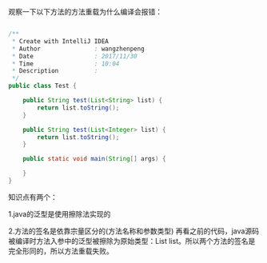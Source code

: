 观察一下以下方法的方法重载为什么编译会报错：

```java

/**
 * Create with IntelliJ IDEA
 * Author               : wangzhenpeng
 * Date                 : 2017/11/30
 * Time                 : 10:04
 * Description          :
 */
public class Test {

    public String test(List<String> list) {
        return list.toString();
    }

    public String test(List<Integer> list) {
        return list.toString();
    }

    public static void main(String[] args) {

    }
}
```

知识点有两个：

1.java的泛型是使用擦除法实现的

2.方法的签名是依靠宗量区分的(方法名称和参数类型)
再看之前的代码，java源码被编译时方法入参中的泛型被擦除为原始类型：List list。所以两个方法的签名是完全形同的，所以方法重载失败。